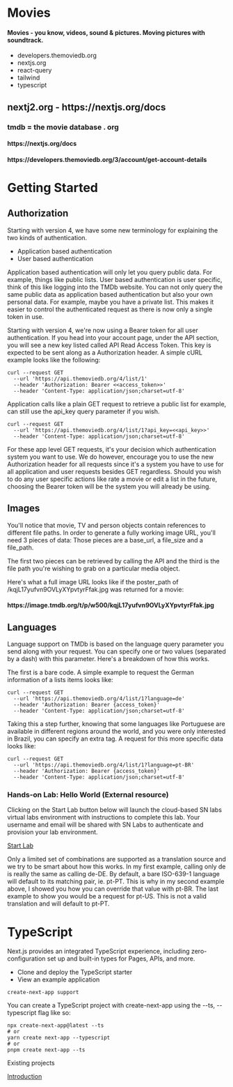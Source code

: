 <h1>Movies</h1>
<h4>Movies - you know, videos, sound &amp; pictures.  Moving pictures with soundtrack.</h4>

<ul>
    <li>developers.themoviedb.org</li>
    <li>nextjs.org</li>
    <li>react-query</li>
    <li>tailwind</li>
    <li>typescript</li>
</ul>

<h2>nextj2.org - https://nextjs.org/docs</h2>

<h3>tmdb = the movie database . org</h3>

<h4>https://nextjs.org/docs</h4>

<h4>https://developers.themoviedb.org/3/account/get-account-details</h4>

<h1>Getting Started</h1>

<h2>Authorization</h2>

<p>Starting with version 4, we have some new terminology for explaining the two kinds of authentication.</p>
<ul>
    <li>Application based authentication</li>
    <li>User based authentication</li>
</ul>

<p>Application based authentication will only let you query public data. For example, things like public lists. User based authentication is user specific, think of this like logging into the TMDb website. You can not only query the same public data as application based authentication but also your own personal data. For example, maybe you have a private list. This makes it easier to control the authenticated request as there is now only a single token in use.</p>

<p>Starting with version 4, we're now using a Bearer token for all user authentication. If you head into your account page, under the API section, you will see a new key listed called API Read Access Token. This key is expected to be sent along as a Authorization header. A simple cURL example looks like the following:</p>

```
curl --request GET 
  --url 'https://api.themoviedb.org/4/list/1' 
  --header 'Authorization: Bearer <<access_token>>' 
  --header 'Content-Type: application/json;charset=utf-8'
```

<p>Application calls like a plain GET request to retrieve a public list for example, can still use the api_key query parameter if you wish.</p>

```
curl --request GET 
  --url 'https://api.themoviedb.org/4/list/1?api_key=<<api_key>>' 
  --header 'Content-Type: application/json;charset=utf-8'
```

<p>For these app level GET requests, it's your decision which authentication system you want to use. We do however, encourage you to use the new Authorization header for all requests since it's a system you have to use for all application and user requests besides GET regardless. Should you wish to do any user specific actions like rate a movie or edit a list in the future, choosing the Bearer token will be the system you will already be using.</p>

<h2>Images</h2>

<p>You'll notice that movie, TV and person objects contain references to different file paths. In order to generate a fully working image URL, you'll need 3 pieces of data: Those pieces are a base_url, a file_size and a file_path.</p>

<p>The first two pieces can be retrieved by calling the API and the third is the file path you're wishing to grab on a particular media object.
    
<p>Here's what a full image URL looks like if the poster_path of /kqjL17yufvn9OVLyXYpvtyrFfak.jpg was returned for a movie:</p>

<h4>https://image.tmdb.org/t/p/w500/kqjL17yufvn9OVLyXYpvtyrFfak.jpg</h4>
    
<h2>Languages</h2>

<p>Language support on TMDb is based on the language query parameter you send along with your request. You can specify one or two values (separated by a dash) with this parameter. Here's a breakdown of how this works.</p>

<p>The first is a bare code. A simple example to request the German information of a lists items looks like:</p>

```
curl --request GET 
  --url 'https://api.themoviedb.org/4/list/1?language=de' 
  --header 'Authorization: Bearer {access_token}' 
  --header 'Content-Type: application/json;charset=utf-8'
```

<p>Taking this a step further, knowing that some languages like Portuguese are available in different regions around the world, and you were only interested in Brazil, you can specify an extra tag. A request for this more specific data looks like:</p>

```
curl --request GET 
  --url 'https://api.themoviedb.org/4/list/1?language=pt-BR' 
  --header 'Authorization: Bearer {access_token}' 
  --header 'Content-Type: application/json;charset=utf-8'
```


<h3>Hands-on Lab: Hello World (External resource)</h3>

<p>Clicking on the Start Lab button below will launch the cloud-based SN labs virtual labs environment with instructions to complete this lab. Your username and email will be shared with SN Labs to authenticate and provision your lab environment.</p>

<!--
<a href=” https://labs.cognitiveclass.ai/v2/tools/cloud-ide-kubernetes?ulid=ulid-5054905bf21941e3fe81fa528c492480bba725b0”>Start Lab</a>
-->

[Start Lab]( https://labs.cognitiveclass.ai/v2/tools/cloud-ide-kubernetes?ulid=ulid-5054905bf21941e3fe81fa528c492480bba725b0)


<p>Only a limited set of combinations are supported as a translation source and we try to be smart about how this works. In my first example, calling only de is really the same as calling de-DE. By default, a bare ISO-639-1 language will default to its matching pair, ie. pt-PT. This is why in my second example above, I showed you how you can override that value with pt-BR. The last example to show you would be a request for pt-US. This is not a valid translation and will default to pt-PT.</p>


<h1>TypeScript</h1>

<p>Next.js provides an integrated TypeScript experience, including zero-configuration set up and built-in types for Pages, APIs, and more.</p>
<ul>
  <li>Clone and deploy the TypeScript starter</li>
  <li>View an example application</li>
</ul>

```
create-next-app support
```

<p>You can create a TypeScript project with create-next-app using the --ts, --typescript flag like so:</p>

```
npx create-next-app@latest --ts
# or
yarn create next-app --typescript
# or
pnpm create next-app --ts
```

<p>Existing projects</p>


[Introduction](https://www.youtube.com/watch?v=Tdp_S_72mSI&list=PL0jpcQ5lO0nE0VN9zKClumPiS3KbRHPur&index=13&t=0s)

